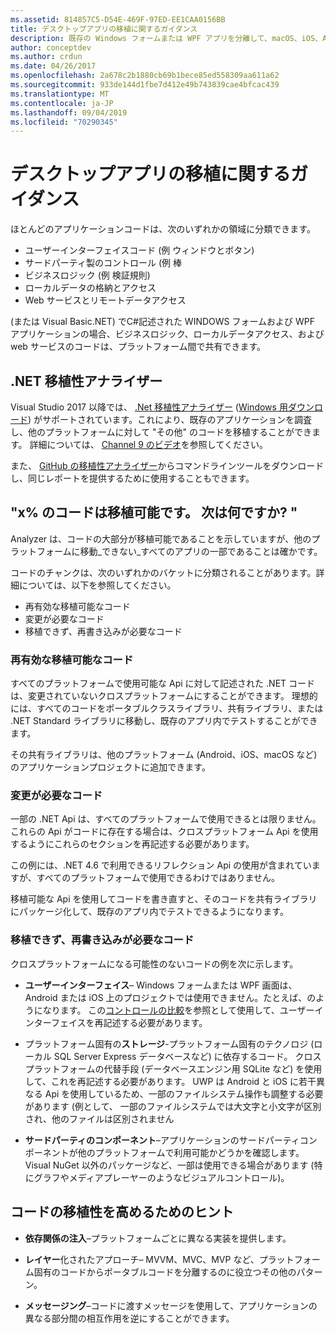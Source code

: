 ```yaml
---
ms.assetid: 814857C5-D54E-469F-97ED-EE1CAA0156BB
title: デスクトップアプリの移植に関するガイダンス
description: 既存の Windows フォームまたは WPF アプリを分離して、macOS、iOS、Android、UWP/Windows 10 で実行するクロスプラットフォームアプリを作成する方法について簡単に説明します。
author: conceptdev
ms.author: crdun
ms.date: 04/26/2017
ms.openlocfilehash: 2a678c2b1880cb69b1bece85ed558309aa611a62
ms.sourcegitcommit: 933de144d1fbe7d412e49b743839cae4bfcac439
ms.translationtype: MT
ms.contentlocale: ja-JP
ms.lasthandoff: 09/04/2019
ms.locfileid: "70290345"
---
```

# <a name="desktop-app-porting-guidance"></a>デスクトップアプリの移植に関するガイダンス

ほとんどのアプリケーションコードは、次のいずれかの領域に分類できます。

- ユーザーインターフェイスコード (例 ウィンドウとボタン)
- サードパーティ製のコントロール (例 棒
- ビジネスロジック (例 検証規則)
- ローカルデータの格納とアクセス
- Web サービスとリモートデータアクセス

(または Visual Basic.NET) でC#記述された WINDOWS フォームおよび WPF アプリケーションの場合、ビジネスロジック、ローカルデータアクセス、および web サービスのコードは、プラットフォーム間で共有できます。

## <a name="net-portability-analyzer"></a>.NET 移植性アナライザー

Visual Studio 2017 以降では、 [.Net 移植性アナライザー](https://docs.microsoft.com/dotnet/articles/standard/portability-analyzer) ([Windows 用ダウンロード](https://marketplace.visualstudio.com/items?itemName=ConnieYau.NETPortabilityAnalyzer)) がサポートされています。これにより、既存のアプリケーションを調査し、他のプラットフォームに対して "その他" のコードを移植することができます。 詳細については、 [Channel 9 のビデオ](https://channel9.msdn.com/Blogs/Seth-Juarez/A-Brief-Look-at-the-NET-Portability-Analyzer)を参照してください。

また、 [GitHub の移植性アナライザー](https://github.com/Microsoft/dotnet-apiport)からコマンドラインツールをダウンロードし、同じレポートを提供するために使用することもできます。

## <a name="x-of-my-code-is-portable-what-next"></a>"x% のコードは移植可能です。 次は何ですか? "

Analyzer は、コードの大部分が移植可能であることを示していますが、他のプラットフォームに移動_できない_すべてのアプリの一部であることは確かです。

コードのチャンクは、次のいずれかのバケットに分類されることがあります。詳細については、以下を参照してください。

- 再有効な移植可能なコード
- 変更が必要なコード
- 移植できず、再書き込みが必要なコード

### <a name="re-useable-portable-code"></a>再有効な移植可能なコード

すべてのプラットフォームで使用可能な Api に対して記述された .NET コードは、変更されていないクロスプラットフォームにすることができます。 理想的には、すべてのコードをポータブルクラスライブラリ、共有ライブラリ、または .NET Standard ライブラリに移動し、既存のアプリ内でテストすることができます。

その共有ライブラリは、他のプラットフォーム (Android、iOS、macOS など) のアプリケーションプロジェクトに追加できます。

### <a name="code-that-requires-changes"></a>変更が必要なコード

一部の .NET Api は、すべてのプラットフォームで使用できるとは限りません。 これらの Api がコードに存在する場合は、クロスプラットフォーム Api を使用するようにこれらのセクションを再記述する必要があります。

この例には、.NET 4.6 で利用できるリフレクション Api の使用が含まれていますが、すべてのプラットフォームで使用できるわけではありません。

移植可能な Api を使用してコードを書き直すと、そのコードを共有ライブラリにパッケージ化して、既存のアプリ内でテストできるようになります。

### <a name="code-that-isnt-portable-and-requires-a-re-write"></a>移植できず、再書き込みが必要なコード

クロスプラットフォームになる可能性のないコードの例を次に示します。

- **ユーザーインターフェイス**– Windows フォームまたは WPF 画面は、Android または iOS 上のプロジェクトでは使用できません。たとえば、のようになります。 この[コントロールの比較](~/cross-platform/desktop/controls/index.md)を参照として使用して、ユーザーインターフェイスを再記述する必要があります。

- プラットフォーム固有の**ストレージ**-プラットフォーム固有のテクノロジ (ローカル SQL Server Express データベースなど) に依存するコード。 クロスプラットフォームの代替手段 (データベースエンジン用 SQLite など) を使用して、これを再記述する必要があります。
UWP は Android と iOS に若干異なる Api を使用しているため、一部のファイルシステム操作も調整する必要があります (例として、 一部のファイルシステムでは大文字と小文字が区別され、他のファイルは区別されません

- **サードパーティのコンポーネント**–アプリケーションのサードパーティコンポーネントが他のプラットフォームで利用可能かどうかを確認します。 Visual NuGet 以外のパッケージなど、一部は使用できる場合があります (特にグラフやメディアプレーヤーのようなビジュアルコントロール)。

## <a name="tips-for-making-code-portable"></a>コードの移植性を高めるためのヒント

- **依存関係の注入**–プラットフォームごとに異なる実装を提供します。

- **レイヤー**化されたアプローチ– MVVM、MVC、MVP など、プラットフォーム固有のコードからポータブルコードを分離するのに役立つその他のパターン。

- **メッセージング**–コードに渡すメッセージを使用して、アプリケーションの異なる部分間の相互作用を逆にすることができます。
